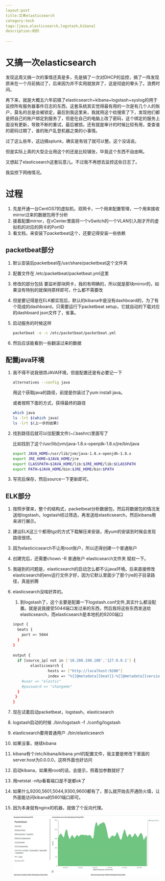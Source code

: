 ```yaml
---
layout:post
title:又来elasticsearch
category:tech
tags:[java,elasticsearch,logstash,kibana]
description:闲的

---
```


# 又搞一次elasticsearch

发现这周又搞一次的事情还真是多，先是搞了一次对DHCP的监控，搞了一阵发现原来在一个月前搞过了，后来因为并不实用就放弃了，这是彻底的晕头了。浪费时间。

再下来，就是大概五六年前搞了elasticsearch+kibana+logstash+syslog的用于监控所有服务器事件日志的东西，这套系统其实觉得最有用的一次是有几个人的账户，莫名的总是会被锁定，最后到我这里来，我就用这个给搜索了下，发现他们都是把自己的账户绑定到服务了，但是在自己的电脑上改了密码，这个绑定的服务上面没有更新，导致不断的重试，最后被锁。还有就是审计的时候比较有用，查查谁的密码过期了，谁的账户乱登机器之类的小事情。

过了这么些年，这边搞splunk，确实是有钱了就可以整。这个没话说。

但是实际上真的大型企业用这个的还是比较铺张，毕竟这个东西不自由啊。

又想起了elasticsearch这套玩意儿。不过我不再想去监控这些日志了。

我监控下网络情况。

# 过程

1. 先是开通一台CentOS7的虚拟机，双网卡，一个用来配置管理，一个用来接收mirror过来的数据包用于分析
2. 接着配置mirror，在vCenter里面将一个vSwitch的一个VLAN引入刚才开的虚拟机的对应的网卡的PortID
3. 看文档，来安装下packetbeat这个，还要记得安装一些依赖

## packetbeat部分

1. 默认安装后packetbeat在/usr/share/packetbeat这个文件夹

2. 配置文件在 /etc/packetbeat/packetbeat.yml这里

3. 修改的部分包括 要监听那块网卡，我的有明确的，所以就是那块mirror的，如果没有特别的就保持原样即可，什么都不需要改

4. 但是要记得是在ELK都实现后，默认的kibana中是没有dashboard的，为了有个现成的dashboard，只需要运行下packetbeat setup，它就自动的下载对应的dashboard json文件了，省事。

5. 启动服务的时候这样

   ```bash
   packetbeat -e -c /etc/packetbeat/packetbeat.yml
   ```

6. 然后应该能看到一些翻滚过来的数据

## 配置java环境

1. 我不得不说我很烦JAVA环境，但是配置还是有必要记一下

   ```bash
   alternatives --config java 
   ```

   用这个获取java的路径，前提是你装过了yum install java。

   或者按照下面的方式，获得最终的路径

   ```bash
   which java
   ls -lrt $(which java)
   ls -lrt $(上一步的结果)
   ```

2. 找到路径后就可以往配置文件(~/.bashrc)里面写了

   比如找到了这个/usr/lib/jvm/java-1.8.x-openjdk-1.8.x/jre/bin/java

   ```bash
   export JAVA_HOME=/usr/lib/jvm/java-1.8.x-openjdk-1.8.x
   export JRE_HOME=$JAVA_HOME/jre
   export CLASSPATH=$JAVA_HOME/lib:$JRE_HOME/lib:$CLASSPATH
   export PATH=$JAVA_HOME/bin:$JRE_HOME/bin:$PATH
   ```

3. 写完后保存，然后source一下更新即可。

## ELK部分

1. 按照步骤来，整个的结构式，packetbeat分析数据包，然后将数据包的情况发送给logstash，logstash经过筛选，再发送给elasticsearch，然后kibana用来进行展示。

2. 建议ELK这三个都用tgz的方式下载解压来安装，用yum的安装到时候会发现路径很烦。

3. 因为elasticicsearch不让用root账户，所以还得创建一个普通账户

4. 创建完后，还需要chown -R 普通账户 elasticsearch文件夹 赋权一下。

5. 我碰到的问题是，elasticsearch的启动怎么都不认java环境。后来直接修改elasticsearch的env运行文件才好，因为它默认里面少了那个jre的子目录路径，真是折腾

6. elasticsearch没啥好弄的。

   1. 到logstash了，这个主要是配置一下logstash.conf文件,其实什么都没配置。就是说我接受5044端口发过来的东西，然后我将这些东西发送给elasticsearch，而elasticsearch是本地机的9200端口

   ```bash
   input {
     beats {
       port => 5044
     }
   }
   
   output {
     if [source_ip] not in ['10.200.100.100','127.0.0.1'] {
           elasticsearch {
                   hosts => ["http://localhost:9200"]
                   index => "%{[@metadata][beat]}-%{[@metadata][version]}-%{+YYYY.MM.dd}"
       #user => "elastic"
       #password => "changeme"
     }
    }
   }
   ```

7. 现在试着启动packetbeat，logstash，elasticsearch

8. logstash启动的时候 ./bin/logstash -f ./config/logstash

9. elasticsearch要用普通用户 ./bin/elasticsearch

10. 如果没事，继续kibana

11. kibana有个/etc/kibana/kibana.yml的配置文件，我主要是修改下里面的server.host为0.0.0.0，这样外面也好访问

12. 启动kibana，如果用root的话，会提示，照着加参数就好了

13. 用netstat -nltp看看端口是不是都ok了

14. 如果什么9200,5601,5044,9300,9600都有了，那么就开始去开通防火墙，让外面能访问kibana的5601端口即可。

15. 因为本身就有nginx的机器，就做了个反向代理。

    ![kibana](images/tupian/kibana.jpg)

